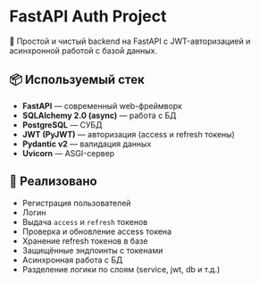 # FastAPI Auth Project

🚀 Простой и чистый backend на FastAPI с JWT-авторизацией и асинхронной работой с базой данных.

## 📦 Используемый стек

- **FastAPI** — современный web-фреймворк
- **SQLAlchemy 2.0 (async)** — работа с БД
- **PostgreSQL** — СУБД
- **JWT (PyJWT)** — авторизация (access и refresh токены)
- **Pydantic v2** — валидация данных
- **Uvicorn** — ASGI-сервер

## 🧠 Реализовано

- Регистрация пользователей
- Логин
- Выдача `access` и `refresh` токенов
- Проверка и обновление access токена
- Хранение refresh токенов в базе
- Защищённые эндпоинты с токенами
- Асинхронная работа с БД
- Разделение логики по слоям (service, jwt, db и т.д.)

